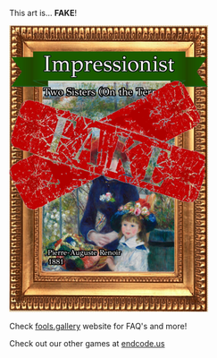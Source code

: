 This art is... 
 **FAKE**! 
 
 ![alt text](Two_Sisters__On_the_Terrace__Fake.png?raw=true "Artwork Card")  
 
 Check [fools.gallery](https://fools.gallery/) website for FAQ's and more! 
 
 Check out our other games at [endcode.us](https://endcode.us/)